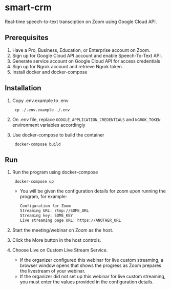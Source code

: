 # smart-crm

Real-time speech-to-text transciption on Zoom using Google Cloud API.

## Prerequisites

1. Have a Pro, Business, Education, or Enterprise account on Zoom.
2. Sign up for Google Cloud API account and enable Speech-To-Text API.
3. Generate service account on Google Cloud API for access credentials
4. Sign up for Ngrok account and retrieve Ngrok token.
5. Install docker and docker-compose

## Installation

1. Copy .env.example to .env

        cp ./.env.example ./.env

2. On .env file, replace `GOOGLE_APPLICATION_CREDENTIALS` and `NGROK_TOKEN` environment variables accordingly

3. Use docker-compose to build the container

        docker-compose build

## Run
1. Run the program using docker-compose

        docker-compose up

    - You will be given the configuration details for zoom upon running the program, for example:

        ```bash
        Configuration for Zoom
        Streaming URL: rtmp://SOME_URL
        Streaming key: SOME_KEY
        Live streaming page URL: https://ANOTHER_URL
        ```

2. Start the meeting/webinar on Zoom as the host.

3. Click the More button in the host controls.

4. Choose Live on Custom Live Stream Service.
    - If the organizer configured this webinar for live custom streaming, a browser window opens that shows the progress as Zoom prepares the livestream of your webinar.
    - If the organizer did not set up this webinar for live custom streaming, you must enter the values provided in the configuration details.

